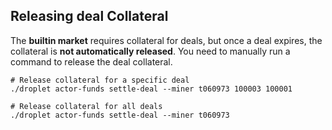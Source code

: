 ## Releasing deal Collateral

The **builtin market** requires collateral for deals, but once a deal expires, the collateral is **not automatically released**. You need to manually run a command to release the deal collateral.

```
# Release collateral for a specific deal
./droplet actor-funds settle-deal --miner t060973 100003 100001

# Release collateral for all deals
./droplet actor-funds settle-deal --miner t060973
```

